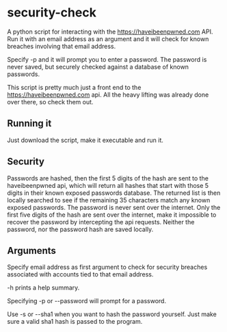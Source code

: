 # security-check

A python script for interacting with the https://haveibeenpwned.com API.
Run it with an email address as an argument and it will 
check for known breaches involving that email address.

Specify -p and it will prompt you to enter a password. 
The password is never saved, but securely checked against 
a database of known passwords. 

This script is pretty much just a front end to the 
https://haveibeenpwned.com api. All the heavy lifting 
was already done over there, so check them out.


## Running it

Just download the script, make it executable and run it. 


## Security

Passwords are hashed, then the first 5 digits of the 
hash are sent to the haveibeenpwned api, which will 
return all hashes that start with those 5 digits in their 
known exposed passwords database. The returned list is then 
locally searched to see if the remaining 35 characters match 
any known exposed passwords. The password is never sent over 
the internet. Only the first five digits of the hash are 
sent over the internet, make it impossible to recover the 
password by intercepting the api requests. Neither the 
password, nor the password hash are saved locally. 


## Arguments

Specify email address as first argument to check for 
security breaches associated with accounts tied to that email address.

-h prints a help summary.

Specifying -p or --password will prompt for a password.

Use -s or --sha1 when you want to hash the password yourself. Just make sure a valid sha1 hash is passed to the program.

